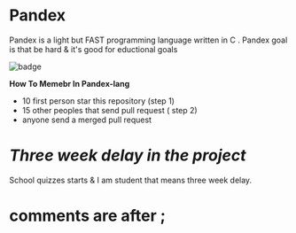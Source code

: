 # Pandex
Pandex is a light but FAST programming language written in C . Pandex goal is that be hard &amp; it's good for eductional goals 

![badge](https://tokei.rs/b1/github/python/cpython)

**How To Memebr In Pandex-lang**
* 10 first person star this repository (step 1)
* 15 other peoples that send pull request ( step 2)
* anyone send a merged pull request

# ***Three week delay in the project***

School quizzes starts & I am student that means three week delay.

# comments are after ;

